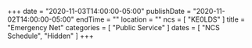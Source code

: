 +++
date = "2020-11-03T14:00:00-05:00"
publishDate = "2020-11-02T14:00:00-05:00"
endTime = ""
location = ""
ncs = [ "KE0LDS" ]
title = "Emergency Net"
categories = [ "Public Service" ]
dates = [ "NCS Schedule", "Hidden" ]
+++
